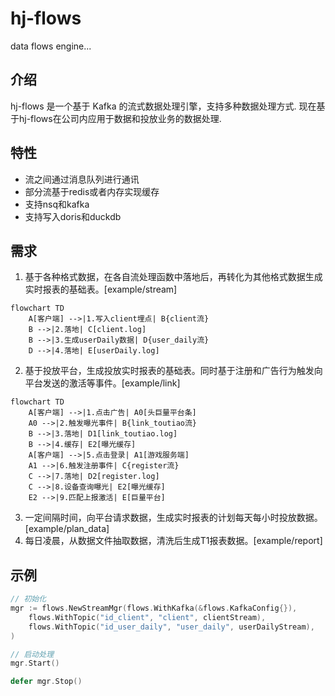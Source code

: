 # hj-flows
data flows engine...

## 介绍
hj-flows 是一个基于 Kafka 的流式数据处理引擎，支持多种数据处理方式.
现在基于hj-flows在公司内应用于数据和投放业务的数据处理.

## 特性
* 流之间通过消息队列进行通讯
* 部分流基于redis或者内存实现缓存
* 支持nsq和kafka
* 支持写入doris和duckdb

## 需求
1. 基于各种格式数据，在各自流处理函数中落地后，再转化为其他格式数据生成实时报表的基础表。[example/stream]


``` mermaid
flowchart TD
    A[客户端] -->|1.写入client埋点| B{client流}
    B -->|2.落地| C[client.log]
    B -->|3.生成userDaily数据| D{user_daily流}
    D -->|4.落地| E[userDaily.log]
```

2. 基于投放平台，生成投放实时报表的基础表。同时基于注册和广告行为触发向平台发送的激活等事件。[example/link]


``` mermaid
flowchart TD
    A[客户端] -->|1.点击广告| A0[头巨量平台条]
    A0 -->|2.触发曝光事件| B{link_toutiao流}
    B -->|3.落地| D1[link_toutiao.log]
    B -->|4.缓存| E2[曝光缓存]
    A[客户端] -->|5.点击登录| A1[游戏服务端]
    A1 -->|6.触发注册事件| C{register流}
    C -->|7.落地| D2[register.log]
    C -->|8.设备查询曝光| E2[曝光缓存]
    E2 -->|9.匹配上报激活| E[巨量平台]
```

3. 一定间隔时间，向平台请求数据，生成实时报表的计划每天每小时投放数据。[example/plan_data]
4. 每日凌晨，从数据文件抽取数据，清洗后生成T1报表数据。[example/report]



## 示例

``` go
// 初始化
mgr := flows.NewStreamMgr(flows.WithKafka(&flows.KafkaConfig{}),
    flows.WithTopic("id_client", "client", clientStream),
    flows.WithTopic("id_user_daily", "user_daily", userDailyStream),
)

// 启动处理
mgr.Start()

defer mgr.Stop()
```


